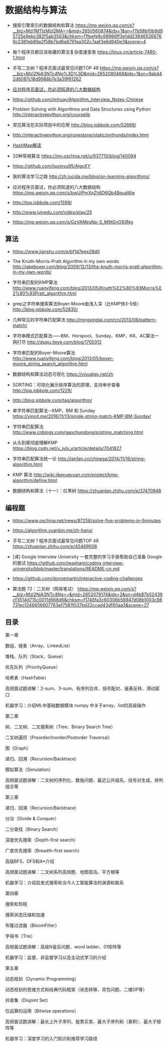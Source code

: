# 数据结构与算法


- 搜索引擎索引的数据结构和算法 https://mp.weixin.qq.com/s?__biz=MzI1MTIzMzI2MA==&mid=2650560874&idx=1&sn=f7b58bf0b9d95725e9ebc382f5ab3563&chksm=f1feefe9c68966ff3e1dd238465366769c2381eb89a2f58b7bd6a8791ea302c7aaf3e6d840e3&scene=4

- 每个程序员都应该收藏的算法复杂度速查表 https://linux.cn/article-7480-1.html

- 手写二叉树？程序员面试最常见问题TOP 48 https://mp.weixin.qq.com/s?__biz=MzI2NjA3NTc4Ng%3D%3D&mid=2652080466&idx=1&sn=9ab442d6087c18d9988b7e3a39f61262
- [应对程序员面试，你必须知道的八大数据结构](https://mp.weixin.qq.com/s?__biz=MzI2NjA3NTc4Ng%3D%3D&mid=2652080365&idx=1&sn=64cd2508b827f546df16fd39d20dd7f5)

- https://github.com/imhuay/Algorithm_Interview_Notes-Chinese
- Problem Solving with Algorithms and Data Structures using Python http://interactivepython.org/courselib

- 常见算法在实际项目中的应用 http://blog.jobbole.com/52669/

- http://interactivepython.org/runestone/static/pythonds/index.html
- [HashMap解读](https://juejin.im/entry/5a140ca4f265da43310d728d)
- 32种常用算法 https://my.oschina.net/u/937710/blog/140094
- https://github.com/liuxinyu95/AlgoXY

- 我的算法学习之路 http://zh.lucida.me/blog/on-learning-algorithms/

- 应对程序员面试，你必须知道的八大数据结构
 https://mp.weixin.qq.com/s/bwUiPmXnZh6D6Qb4BpuaWw
- http://top.jobbole.com/1599/
- http://www.julyedu.com/video/play/25

- https://mp.weixin.qq.com/s/GzVAMesNp-3_M9tGnO93Ng

## 算法

- https://www.jianshu.com/p/bf1d7eee28d0
- The Knuth-Morris-Pratt Algorithm in my own words http://jakeboxer.com/blog/2009/12/13/the-knuth-morris-pratt-algorithm-in-my-own-words/
- 字符串匹配的KMP算法 http://www.ruanyifeng.com/blog/2013/05/Knuth%E2%80%93Morris%E2%80%93Pratt_algorithm.html
- grep之字符串搜索算法Boyer-Moore由浅入深（比KMP快3-5倍） http://blog.jobbole.com/52830/
- 几种常见的字符串匹配算法 http://mingxinglai.com/cn/2013/08/pattern-match/
- 字符串模式匹配算法——BM、Horspool、Sunday、KMP、KR、AC算法一网打尽 http://dsqiu.iteye.com/blog/1700312
- 字符串匹配的Boyer-Moore算法 http://www.ruanyifeng.com/blog/2013/05/boyer-moore_string_search_algorithm.html

- 数据结构和算法动态可视化 https://visualgo.net/zh

- SORTING：可视化展示排序算法的原理，支持单步查看 http://top.jobbole.com/1229/

- http://blog.jobbole.com/tag/algorithm/
- 单字符串匹配算法--KMP、BM 和 Sunday https://vinoit.me/2016/11/13/single-string-match-KMP-BM-Sunday/

- 字符串匹配算法 http://www.cnblogs.com/gaochundong/p/string_matching.html

- 从头到尾彻底理解KMP https://blog.csdn.net/v_july_v/article/details/7041827

- 字符串匹配算法统一论 http://janfan.cn/chinese/2014/11/16/string-algorithm.html
- KMP 算法 http://wiki.jikexueyuan.com/project/kmp-algorithm/define.html
- 数据结构和算法（十一）：红黑树 https://zhuanlan.zhihu.com/p/37470948


## 编程题

- https://www.oschina.net/news/87258/solve-five-problems-in-5minutes
- https://algorithm.yuanbin.me/zh-hans/

- 手写二叉树？程序员面试最常见问题TOP 48 https://zhuanlan.zhihu.com/p/45469008


- [译] Google Interview University 一套完整的学习手册帮助自己准备 Google 的面试 https://github.com/jwasham/coding-interview-university/blob/master/translations/README-cn.md

- https://github.com/donnemartin/interactive-coding-challenges


- 算法题 72：二叉树（网易笔试） https://mp.weixin.qq.com/s?__biz=MzI2NjA3NTc4Ng==&mid=2652079174&idx=2&sn=d4b87b52439cf3514d715c0011d568d6&chksm=f1748fa3c60306b58947d08b1003c98731ec1246656607763ef7581f037bd22ccad43df60aa3&scene=27



## 目录

第一章

数组、链表（Array、LinkedList）

堆栈、队列（Stack、Queue）

优先队列（PriorityQueue）

哈希表（HashTable）

高频面试题讲解：2-sum、3-sum、有序列合并、括号配对、链表反转、滑动窗口

机器学习：介绍ML中基础数据模块 numpy 中关于array、list的高级操作



第二章

树、二叉树、二叉搜索树（Tree、Binary Search Tree）

二叉树遍历（Preorder/Inorder/Postorder Traversal）

图（Graph）

递归、回溯（Recursion/Backtrace）

模拟算法（Simulation）

高频面试题讲解：二叉树的序列化、数独问题、最近公共祖先、括号对生成、排列组合等



第三章

递归、回溯（Recursion/Backtrace）

分治（Divide & Conquer）

二分查找（Binary Search）

深度优先搜索（Depth-first search）

广度优先搜索（Breadth-first search）

高级BFS、DFS和A*介绍

高频面试题讲解：二叉树系列高频题、地图孤岛、平方根等

机器学习：介绍启发式搜索和当今人工智能算法的渊源和联系



第四章

搜索和剪枝

搜索状态压缩和加速

布隆过滤器（BloomFilter）

字母书（Trie）

高频面试题讲解：高级N皇后问题、word ladder、01矩阵等

机器学习：监督、非监督学习以及主动式学习的介绍



第五章

动态规划（Dynamic Programming）

动态规划的思维方式和经典代码框架（状态转移、背包问题、二维DP等）

并查集（Disjoint Set）

位运算的运用（Bitwise operations）

高频面试题讲解：最长上升子序列、股票买卖、最大子序列和（乘积）、最大子矩阵等

机器学习：深度学习的入门知识和推荐学习路径


